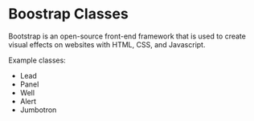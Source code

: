 # Boostrap Classes

Bootstrap is an open-source front-end framework that is used to create visual effects on websites with HTML, CSS, and Javascript.

Example classes:

* Lead
* Panel
* Well
* Alert
* Jumbotron
